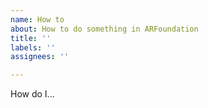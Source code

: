 ```yaml
---
name: How to
about: How to do something in ARFoundation
title: ''
labels: ''
assignees: ''

---
```


How do I...
